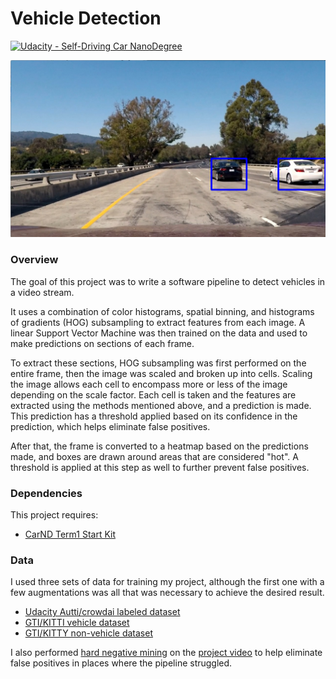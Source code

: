 # Vehicle Detection
[![Udacity - Self-Driving Car NanoDegree](https://s3.amazonaws.com/udacity-sdc/github/shield-carnd.svg)](http://www.udacity.com/drive)

![alt text](output_images/pipeline4.png)

### Overview

The goal of this project was to write a software pipeline to detect vehicles in a video stream. 

It uses a combination of color histograms, spatial binning, and histograms of gradients (HOG) subsampling to extract features from each image. A linear Support Vector Machine was then trained on the data and used to make predictions on sections of each frame.

To extract these sections, HOG subsampling was first performed on the entire frame, then the image was scaled and broken up into cells. Scaling the image allows each cell to encompass more or less of the image depending on the scale factor. Each cell is taken and the features are extracted using the methods mentioned above, and a prediction is made. This prediction has a threshold applied based on its confidence in the prediction, which helps eliminate false positives.

After that, the frame is converted to a heatmap based on the predictions made, and boxes are drawn around areas that are considered "hot". A threshold is applied at this step as well to further prevent false positives.

### Dependencies

This project requires:

- [CarND Term1 Start Kit](https://github.com/udacity/CarND-Term1-Starter-Kit)

### Data

I used three sets of data for training my project, although the first one with a few augmentations was all that was necessary to achieve the desired result.

- [Udacity Autti/crowdai labeled dataset](https://github.com/udacity/self-driving-car/tree/master/annotations)
- [GTI/KITTI vehicle dataset](https://s3.amazonaws.com/udacity-sdc/Vehicle_Tracking/vehicles.zip)
- [GTI/KITTY non-vehicle dataset](https://s3.amazonaws.com/udacity-sdc/Vehicle_Tracking/non-vehicles.zip)

I also performed [hard negative mining](https://www.reddit.com/r/computervision/comments/2ggc5l/what_is_hard_negative_mining_and_how_is_it/) on the [project video](project_video.mp4) to help eliminate false positives in places where the pipeline struggled.

